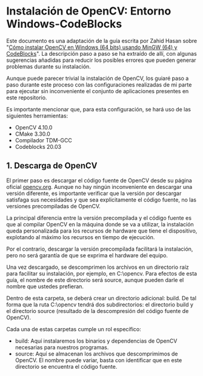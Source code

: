 # Instalación de OpenCV: Entorno Windows-CodeBlocks

Este documento es una adaptación de la guía escrita por Zahid Hasan sobre "[Cómo instalar OpenCV en Windows (64 bits) usando MinGW (64) y CodeBlocks](https://zahidhasan.github.io/2017/03/25/How-to-install-OpenCV-3.2-in-windows-10-using-MinGW-(64)-and-Codeblocks.html)".
La descripción paso a paso se ha extraído de allí, con algunas sugerencias añadidas para reducir los posibles errores que pueden generar problemas durante su instalación.

Aunque puede parecer trivial la instalación de OpenCV, los guiaré paso a paso durante este proceso con las configuraciones realizadas de mi parte para ejecutar sin inconveniente el conjunto de aplicaciones presentes en este repositorio.

Es importante mencionar que, para esta configuración, se hará uso de las siguientes herramientas:

-  OpenCV 4.10.0
-  CMake 3.30.0
-  Compilador TDM-GCC
-  Codeblocks 20.03

## 1. Descarga de OpenCV

El primer paso es descargar el código fuente de OpenCV desde su página oficial [opencv.org](https://opencv.org/releases/).
Aunque no hay ningún inconveniente en descargar una versión diferente, es importante verificar que la versión por descargar satisfaga sus necesidades y que sea explicitamente el código fuente, no las versiones precompiladas de OpenCV.

La principal diferencia entre la versión precompilada y el código fuente es que al compilar OpenCV en la máquina donde se va a utilizar, la instalación queda personalizada para los recursos de hardware que tiene el dispositivo, explotando al máximo los recursos en tiempo de ejecución.

Por el contrario, descargar la versión precompilada facilitará la instalación, pero no será garantía de que se exprima el hardware del equipo.

Una vez descargado, se descomprimen los archivos en un directorio raíz para facilitar su instalación, por ejemplo, en C:\opencv. Para efectos de esta guía, el nombre de este directorio será source, aunque pueden darle el nombre que ustedes prefieran.

Dentro de esta carpeta, se deberá crear un directorio adicional: build. De tal forma que la ruta C:\opencv tendrá dos subdirectorios: el directorio build y el directorio source (resultado de la descompresión del código fuente de OpenCV). 

Cada una de estas carpetas cumple un rol específico:

- build: Aquí instalaremos los binarios y dependencias de OpenCV necesarias para nuestros programas.
- source: Aquí se almacenan los archivos que descomprimimos de OpenCV. El nombre puede variar, basta con identificar que en este directorio se encuentra el código fuente.
